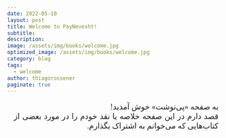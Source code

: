 ```yaml
---
date: 2022-05-10
layout: post
title: Welcome to PayNevesht!
subtitle: 
description:
image: /assets/img/books/welcome.jpg
optimized_image: /assets/img/books/welcome.jpg
category: blog
tags:
  - welcome
author: thiagorossener
paginate: true
---
```


<div align="justify" dir="rtl" style="font-family:vazir;font-size:18px;margin-left:3%;margin-right:3%;">

به صفحه «پی‌نوشت» خوش آمدید!<br>
قصد دارم در این صفحه خلاصه یا نقد خودم را در مورد بعضی از کتاب‌هایی که می‌خوانم به اشتراک بگذارم.




